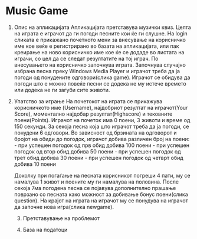# Music Game
1. Опис на апликацијата
	Апликацијата претставува музички квиз. Целта на играта е играчот да ги погоди песните кои ќе ги слушне. На login сликата е прикажано почетното мени за внесување на корисничко име кое веќе е регистрирано во базата на апликацијата, или пак креирање на ново корисничко име кое ќе се додаде во листата на играчи, со цел да се следат резултатите на тој играч. По внесувањето на корисничко започнува играта. Започнува случајно избрана песна преку Windows Media Player и играчот треба да ја погоди од понудените одговори(слика game). Играчот се обидува да погоди што е можно повеќе песни се додека не му истече времето или додека не ги загуби сите животи.

2. Упатство за играње
	На почетокот на играта се прикажува корисничкото име (Username), најдобриот резултат на играчот(Your Score), моментално најдобар резултат(Highscore) и тековните поени(Points). Играчот на почеток има 0 поени, 3 животи и време од 150 секунди. За секоја песна која што играчот треба да ја погоди, се понудени 6 одговори.
	Во зависност од брзината на одговорот и бројот на обиди до погодок, играчот добива различен број на поени:
		- при успешен погодок од прв обид добива 100 поени
		- при успешен погодок од втор обид добива 50 поени
		- при успешен погодок од трет обид добива 30 поени
		- при успешен погодок од четврт обид добива 10 поени

	 Доколку при погаѓање на песната корисникот погреши 4 пати, му се намалува 1 живот и поените му ги намалува на половина. После секоја 7ма погодена песна се појавува дополнително прашање поврзано со песната како можност за добивање бонус поени(слика question). На крајот на играта на играчот му се понудува на играчот да започне нова игра(слика newgame).

	3. Претставување на проблемот

	4. База на податоци
